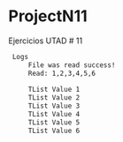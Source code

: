 # ProjectN11
Ejercicios UTAD # 11

```bash
 Logs
     File was read success!
     Read: 1,2,3,4,5,6
     
     TList Value 1
     TList Value 2
     TList Value 3
     TList Value 4
     TList Value 5
     TList Value 6
```

